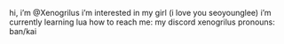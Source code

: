 hi, i’m @Xenogrilus
i’m interested in my girl (i love you seoyounglee)
i’m currently learning lua
how to reach me: my discord xenogrilus
pronouns: ban/kai
